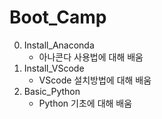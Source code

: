 # Boot_Camp

0.  Install_Anaconda
    - 아나콘다 사용법에 대해 배움
1.  Install_VScode
    - VScode 설치방법에 대해 배움
2.  Basic_Python
    - Python 기초에 대해 배움
